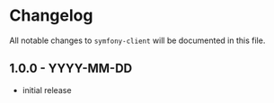 # Changelog

All notable changes to `symfony-client` will be documented in this file.

## 1.0.0 - YYYY-MM-DD

- initial release
